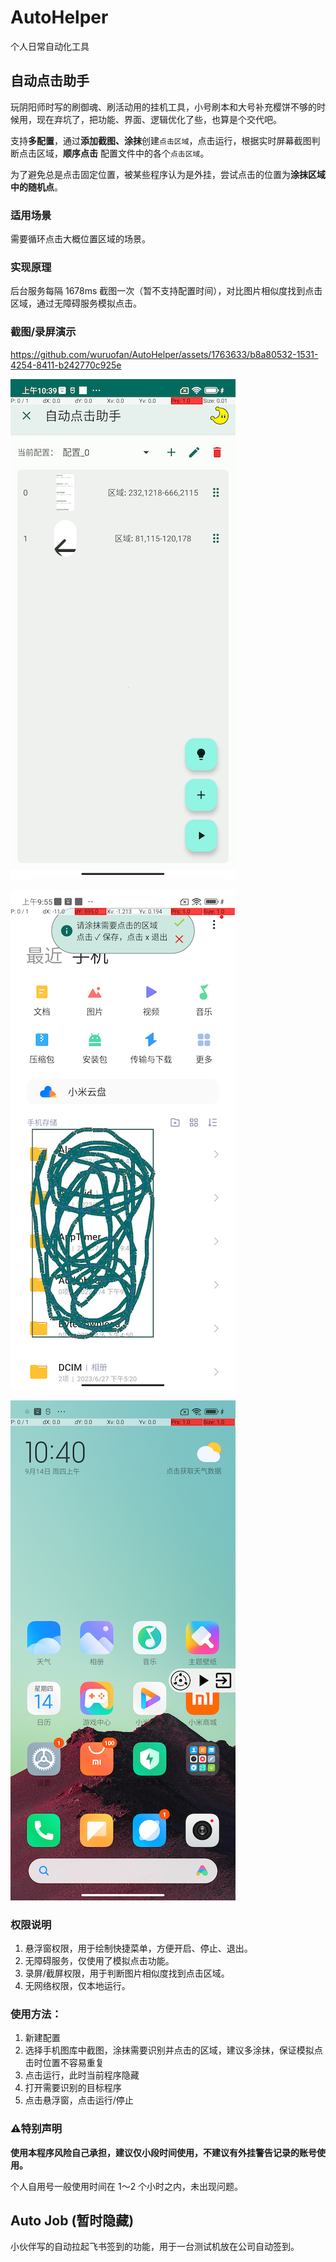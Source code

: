 # AutoHelper

个人日常自动化工具

## 自动点击助手

玩阴阳师时写的刷御魂、刷活动用的挂机工具，小号刷本和大号补充樱饼不够的时候用，现在弃坑了，把功能、界面、逻辑优化了些，也算是个交代吧。

支持**多配置**，通过**添加截图、涂抹**创建`点击区域`，点击运行，根据实时屏幕截图判断点击区域，**顺序点击** 配置文件中的各个`点击区域`。

为了避免总是点击固定位置，被某些程序认为是外挂，尝试点击的位置为**涂抹区域中的随机点**。

### 适用场景

需要循环点击大概位置区域的场景。

### 实现原理

后台服务每隔 1678ms 截图一次（暂不支持配置时间），对比图片相似度找到点击区域，通过无障碍服务模拟点击。

### 截图/录屏演示


https://github.com/wuruofan/AutoHelper/assets/1763633/b8a80532-1531-4254-8411-b242770c925e


![点击助手界面](docs/clickhelper_activity.png)

![截屏涂抹界面](docs/doodle_image_activity.png)

![悬浮窗菜单](docs/floating_window_menu.png)



### 权限说明

1. 悬浮窗权限，用于绘制快捷菜单，方便开启、停止、退出。
2. 无障碍服务，仅使用了模拟点击功能。
3. 录屏/截屏权限，用于判断图片相似度找到点击区域。
4. 无网络权限，仅本地运行。

### 使用方法：

1. 新建配置
2. 选择手机图库中截图，涂抹需要识别并点击的区域，建议多涂抹，保证模拟点击时位置不容易重复
3. 点击运行，此时当前程序隐藏
4. 打开需要识别的目标程序
5. 点击悬浮窗，点击运行/停止

### ⚠️特别声明

**使用本程序风险自己承担，建议仅小段时间使用，不建议有外挂警告记录的账号使用。**

个人自用号一般使用时间在 1～2 个小时之内，未出现问题。



## Auto Job (暂时隐藏)

小伙伴写的自动拉起飞书签到的功能，用于一台测试机放在公司自动签到。
